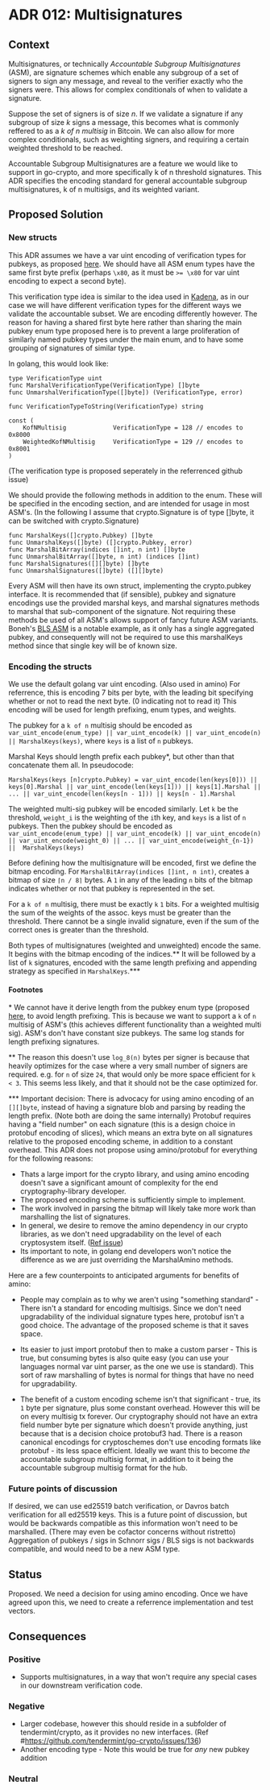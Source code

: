 # ADR 012: Multisignatures

## Context

Multisignatures, or technically _Accountable Subgroup Multisignatures_ (ASM), are signature schemes which enable any subgroup of a set of signers to sign any message, and reveal to the verifier exactly who the signers were. 
This allows for complex conditionals of when to validate a signature.

Suppose the set of signers is of size _n_. 
If we validate a signature if any subgroup of size _k_ signs a message, this becomes what is commonly reffered to as a _k of n multisig_ in Bitcoin. 
We can also allow for more complex conditionals, such as weighting signers, and requiring a certain weighted threshold to be reached. 

Accountable Subgroup Multisignatures are a feature we would like to support in go-crypto, and more specifically k of n threshold signatures. 
This ADR specifies the encoding standard for general accountable subgroup multisignatures, k of n multisigs, and its weighted variant. 

## Proposed Solution

### New structs

This ADR assumes we have a var uint encoding of verification types for pubkeys, as proposed [here](https://github.com/tendermint/tendermint/issues/1957). 
We should have all ASM enum types have the same first byte prefix (perhaps `\x80`, as it must be `>= \x80` for var uint encoding to expect a second byte).

This verification type idea is similar to the idea used in [Kadena](https://github.com/kadena-io/pact/blob/master/docs/pact-reference.rst#keysets-and-authorization), as in our case we will have different verification types for the different ways we validate the accountable subset. We are encoding differently however. 
The reason for having a shared first byte here rather than sharing the main pubkey enum type proposed here is to prevent a large proliferation of similarly named pubkey types under the main enum, and to have some grouping of signatures of similar type.

In golang, this would look like: 
```
type VerificationType uint
func MarshalVerificationType(VerificationType) []byte
func UnmarshalVerificationType([]byte]) (VerificationType, error)

func VerificationTypeToString(VerificationType) string

const (
	KofNMultisig             VerificationType = 128 // encodes to 0x8000
	WeightedKofNMultisig     VerificationType = 129 // encodes to 0x8001
)
``` 
(The verification type is proposed seperately in the referrenced github issue)

We should provide the following methods in addition to the enum. 
These will be specified in the encoding section, and are intended for usage in most ASM's. 
(In the following I assume that crypto.Signature is of type []byte, it can be switched with crypto.Signature) 
```
func MarshalKeys([]crypto.Pubkey) []byte
func UnmarshalKeys([]byte) ([]crypto.Pubkey, error)
func MarshalBitArray(indices []int, n int) []byte
func UnmarshalBitArray([]byte, n int) (indices []int)
func MarshalSignatures([][]byte) []byte
func UnmarshalSignatures([]byte) ([][]byte)
```

Every ASM will then have its own struct, implementing the crypto.pubkey interface. 
It is recommended that (if sensible), pubkey and signature encodings use the provided marshal keys, and marshal signatures methods to marshal that sub-component of the signature. 
Not requiring these methods be used of all ASM's allows support of fancy future ASM variants. 
Boneh's [BLS ASM](https://eprint.iacr.org/2018/483.pdf) is a notable example, as it only has a single aggregated pubkey, and consequently will not be required to use this marshalKeys method since that single key will be of known size. 

### Encoding the structs

We use the default golang var uint encoding. 
(Also used in amino) 
For referrence, this is encoding 7 bits per byte, with the leading bit specifying whether or not to read the next byte. 
(0 indicating not to read it) 
This encoding will be used for length prefixing, enum types, and weights. 

The pubkey for a `k of n` multisig should be encoded as `var_uint_encode(enum_type) || var_uint_encode(k) || var_uint_encode(n) || MarshalKeys(keys)`, where `keys` is a list of `n` pubkeys.

Marshal Keys should length prefix each pubkey\*, but other than that concatenate them all. In pseudocode:

```
MarshalKeys(keys [n]crypto.Pubkey) = var_uint_encode(len(keys[0])) || keys[0].Marshal || var_uint_encode(len(keys[1])) || keys[1].Marshal || ... || var_uint_encode(len(keys[n - 1])) || keys[n - 1].Marshal 
```

The weighted multi-sig pubkey will be encoded similarly.
Let `k` be the threshold, `weight_i` is the weighting of the `i`th key, and `keys` is a list of `n` pubkeys. 
Then the pubkey should be encoded as `var_uint_encode(enum_type) || var_uint_encode(k) || var_uint_encode(n) || var_uint_encode(weight_0) || ... || var_uint_encode(weight_{n-1}) ||  MarshalKeys(keys)` 

Before defining how the multisignature will be encoded, first we define the bitmap encoding. 
For `MarshalBitArray(indices []int, n int)`, creates a bitmap of size `⌈n / 8⌉` bytes. 
A `1` in any of the leading `n` bits of the bitmap indicates whether or not that pubkey is represented in the set. 

For a `k of n` multisig, there must be exactly `k` `1` bits. 
For a weighted multisig the sum of the weights of the assoc. keys must be greater than the threshold. 
There cannot be a single invalid signature, even if the sum of the correct ones is greater than the threshold.

Both types of multisignatures (weighted and unweighted) encode the same. 
It begins with the bitmap encoding of the indices.\*\* 
It will be followed by a list of `k` signatures, encoded with the same length prefixing and appending strategy as specified in `MarshalKeys`.\*\*\*

#### Footnotes

\* We cannot have it derive length from the pubkey enum type (proposed [here]((https://github.com/tendermint/go-crypto/issues/121)), to avoid length prefixing. This is because we want to support a `k` of `n` multisig of ASM's (this achieves different functionality than a weighted multi sig). 
ASM's don't have constant size pubkeys. 
The same log stands for length prefixing signatures.

\*\* The reason this doesn't use `log_8(n)` bytes per signer is because that heavily optimizes for the case where a very small number of signers are required.
e.g. for `n` of size `24`, that would only be more space efficient for `k < 3`. 
This seems less likely, and that it should not be the case optimized for.

\*\*\* Important decision: 
There is advocacy for using amino encoding of an `[][]byte`, instead of having a signature blob and parsing by reading the length prefix. (Note both are doing the same internally) 
Protobuf requires having a "field number" on each signature (this is a design choice in protobuf encoding of slices), which means an extra byte on all signatures relative to the proposed encoding scheme, in addition to a constant overhead.
This ADR does not propose using amino/protobuf for everything for the following reasons:
* Thats a large import for the crypto library, and using amino encoding doesn't save a significant amount of complexity for the end cryptography-library developer. 
* The proposed encoding scheme is sufficiently simple to implement. 
* The work involved in parsing the bitmap will likely take more work than marshalling the list of signatures.
* In general, we desire to remove the amino dependency in our crypto libraries, as we don't need upgradability on the level of each cryptosystem itself. ([Ref issue](https://github.com/tendermint/go-crypto/issues/121))
* Its important to note, in golang end developers won't notice the difference as we are just overriding the MarshalAmino methods.

Here are a few counterpoints to anticipated arguments for benefits of amino:

* People may complain as to why we aren't using "something standard" - There isn't a standard for encoding multisigs. Since we don't need upgradability of the individual signature types here, protobuf isn't a good choice. The advantage of the proposed scheme is that it saves space. 
 
* Its easier to just import protobuf then to make a custom parser - This is true, but consuming bytes is also quite easy (you can use your languages normal var uint parser, as the one we use is standard). This sort of raw marshalling of bytes is normal for things that have no need for upgradability. 

* The benefit of a custom encoding scheme isn't that significant - true, its `1` byte per signature, plus some constant overhead. However this will be on every multisig tx forever. Our cryptography should not have an extra field number byte per signature which doesn't provide anything, just because that is a decision choice protobuf3 had. There is a reason canonical encodings for cryptoschemes don't use encoding formats like protobuf - its less space efficient. Ideally we want this to become _the_ accountable subgroup multisig format, in addition to it being the accountable subgroup multisig format for the hub. 

### Future points of discussion

If desired, we can use ed25519 batch verification, or Davros batch verification for all ed25519 keys. This is a future point of discussion, but would be backwards compatible as this information won't need to be marshalled. (There may even be cofactor concerns without ristretto) Aggregation of pubkeys / sigs in Schnorr sigs / BLS sigs is not backwards compatible, and would need to be a new ASM type.

## Status

Proposed. We need a decision for using amino encoding. 
Once we have agreed upon this, we need to create a referrence implementation and test vectors.

## Consequences

### Positive
* Supports multisignatures, in a way that won't require any special cases in our downstream verification code. 

### Negative
* Larger codebase, however this should reside in a subfolder of tendermint/crypto, as it provides no new interfaces. (Ref #https://github.com/tendermint/go-crypto/issues/136)
* Another encoding type - Note this would be true for _any_ new pubkey addition

### Neutral
